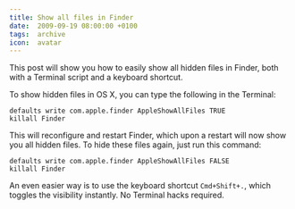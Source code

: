 ```yaml
---
title: Show all files in Finder
date:  2009-09-19 08:00:00 +0100
tags:  archive
icon:  avatar
---
```


This post will show you how to easily show all hidden files in Finder, both with
a Terminal script and a keyboard shortcut.

To show hidden files in OS X, you can type the following in the Terminal:

```
defaults write com.apple.finder AppleShowAllFiles TRUE
killall Finder
```

This will reconfigure and restart Finder, which upon a restart will now show you
all hidden files. To hide these files again, just run this command:

```
defaults write com.apple.finder AppleShowAllFiles FALSE
killall Finder
```

An even easier way is to use the keyboard shortcut `Cmd+Shift+.`, which toggles
the visibility instantly. No Terminal hacks required.
